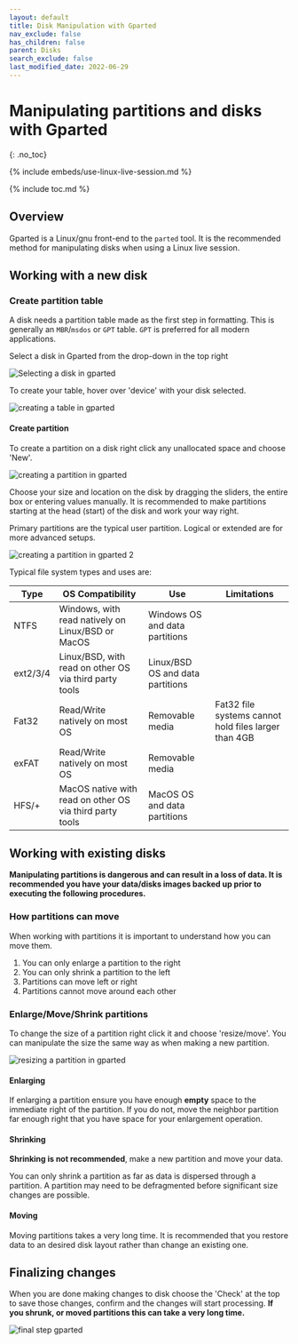 ```yaml
---
layout: default
title: Disk Manipulation with Gparted
nav_exclude: false
has_children: false
parent: Disks
search_exclude: false
last_modified_date: 2022-06-29
---
```


# Manipulating partitions and disks with Gparted
{: .no_toc}

{% include embeds/use-linux-live-session.md %}

{% include toc.md %}

## Overview
Gparted is a Linux/gnu front-end to the `parted` tool. It is the recommended method for manipulating disks when using a Linux live session.

## Working with a new disk
### Create partition table
A disk needs a partition table made as the first step in formatting. This is generally an `MBR`/`msdos` or `GPT` table. `GPT` is preferred for all modern applications.

Select a disk in Gparted from the drop-down in the top right

![Selecting a disk in gparted](/assets/gparted/gparted_disk_sel.png)

To create your table, hover over 'device' with your disk selected.

![creating a table in gparted](/assets/gparted/gparted_create_table.png)

#### Create partition
To create a partition on a disk right click any unallocated space and choose 'New'. 

![creating a partition in gparted](/assets/gparted/gparted_create_part.png)

Choose your size and location on the disk by dragging the sliders, the entire box or entering values manually. It is recommended to make partitions starting at the head (start) of the disk and work your way right.

Primary partitions are the typical user partition. Logical or extended are for more advanced setups.

![creating a partition in gparted 2](/assets/gparted/gparted_create_part2.png)

Typical file system types and uses are:

|Type|OS Compatibility|Use|Limitations
|---|---|---|---|
|NTFS|Windows, with read natively on Linux/BSD or MacOS|Windows OS and data partitions|
|ext2/3/4|Linux/BSD, with read on other OS via third party tools|Linux/BSD OS and data partitions
|Fat32|Read/Write natively on most OS|Removable media|Fat32 file systems cannot hold files larger than 4GB|
|exFAT|Read/Write natively on most OS|Removable media|
HFS/+|MacOS native with read on other OS via third party tools|MacOS OS and data partitions

## Working with existing disks
**Manipulating partitions is dangerous and can result in a loss of data. It is recommended you have your data/disks images backed up prior to executing the following procedures.**

### How partitions can move
When working with partitions it is important to understand how you can move them. 

1. You can only enlarge a partition to the right
2. You can only shrink a partition to the left
3. Partitions can move left or right
4. Partitions cannot move around each other

### Enlarge/Move/Shrink partitions
To change the size of a partition right click it and choose 'resize/move'. You can manipulate the size the same way as when making a new partition.

![resizing a partition in gparted](/assets/gparted/gparted_part_res.png)

#### Enlarging
If enlarging a partition ensure you have enough **empty** space to the immediate right of the partition. If you do not, move the neighbor partition far enough right that you have space for your enlargement operation.

#### Shrinking
**Shrinking is not recommended**, make a new partition and move your data.

You can only shrink a partition as far as data is dispersed through a partition. A partition may need to be defragmented before significant size changes are possible.

#### Moving
Moving partitions takes a very long time. It is recommended that you restore data to an desired disk layout rather than change an existing one.

## Finalizing changes
When you are done making changes to disk choose the 'Check' at the top to save those changes, confirm and the changes will start processing. **If you shrunk, or moved partitions this can take a very long time.**

![final step gparted](/assets/gparted/gparted_disk_final.png)
